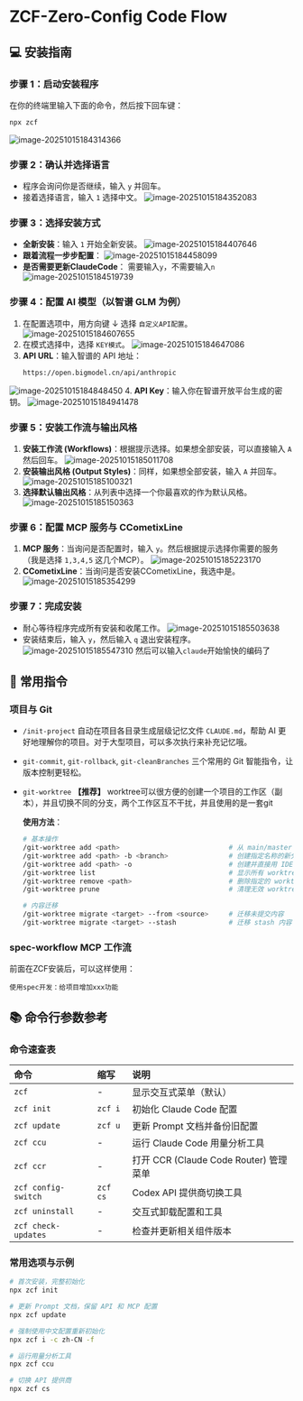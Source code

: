 # ZCF-Zero-Config Code Flow

## 💻 安装指南

### 步骤 1：启动安装程序

在你的终端里输入下面的命令，然后按下回车键：

```bash
npx zcf
```
![image-20251015184314366](./assets/image-20251015184314366.png)
### 步骤 2：确认并选择语言

*   程序会询问你是否继续，输入 `y` 并回车。
*   接着选择语言，输入 `1` 选择中文。
![image-20251015184352083](./assets/image-20251015184352083.png)
### 步骤 3：选择安装方式

*   **全新安装**：输入 `1` 开始全新安装。
![image-20251015184407646](./assets/image-20251015184407646.png)
*   **跟着流程一步步配置**：
![image-20251015184458099](./assets/image-20251015184458099.png)
*   **是否需要更新ClaudeCode**： 需要输入`y`，不需要输入`n`
![image-20251015184519739](./assets/image-20251015184519739.png)
### 步骤 4：配置 AI 模型（以智谱 GLM 为例）

1.  在配置选项中，用方向键 ↓ 选择 `自定义API配置`。
![image-20251015184607655](./assets/image-20251015184607655.png)
2.  在模式选择中，选择 `KEY模式`。
![image-20251015184647086](./assets/image-20251015184647086.png)
3.  **API URL**：输入智谱的 API 地址：
    ```
    https://open.bigmodel.cn/api/anthropic
    ```
![image-20251015184848450](./assets/image-20251015184848450-1760525333100-1.png)
4.  **API Key**：输入你在智谱开放平台生成的密钥。
![image-20251015184941478](./assets/image-20251015184941478.png)
### 步骤 5：安装工作流与输出风格

1.  **安装工作流 (Workflows)**：根据提示选择。如果想全部安装，可以直接输入 `A` 然后回车。
![image-20251015185011708](./assets/image-20251015185011708.png)
2.  **安装输出风格 (Output Styles)**：同样，如果想全部安装，输入 `A` 并回车。
![image-20251015185100321](./assets/image-20251015185100321.png)
3.  **选择默认输出风格**：从列表中选择一个你最喜欢的作为默认风格。
![image-20251015185150363](./assets/image-20251015185150363.png)
### 步骤 6：配置 MCP 服务与 CCometixLine

1.  **MCP 服务**：当询问是否配置时，输入 `y`。然后根据提示选择你需要的服务（我是选择 `1,3,4,5` 这几个MCP）。
![image-20251015185223170](./assets/image-20251015185223170.png)
2.  **CCometixLine**：当询问是否安装CCometixLine，我选中是。
![image-20251015185354299](./assets/image-20251015185354299.png)
### 步骤 7：完成安装

*   耐心等待程序完成所有安装和收尾工作。
![image-20251015185503638](./assets/image-20251015185503638.png)
*   安装结束后，输入 `y`，然后输入 `q` 退出安装程序。
![image-20251015185547310](./assets/image-20251015185547310.png)
然后可以输入`claude`开始愉快的编码了

## 🚀 常用指令

### 项目与 Git

*   `/init-project`
    自动在项目各目录生成层级记忆文件 `CLAUDE.md`，帮助 AI 更好地理解你的项目。对于大型项目，可以多次执行来补充记忆哦。

*   `git-commit`, `git-rollback`, `git-cleanBranches`
    三个常用的 Git 智能指令，让版本控制更轻松。

*   `git-worktree` **【推荐】**
    worktree可以很方便的创建一个项目的工作区（副本），并且切换不同的分支，两个工作区互不干扰，并且使用的是一套git

    **使用方法**：
    ```bash
    # 基本操作
    /git-worktree add <path>                           # 从 main/master 创建名为 <path> 的新分支
    /git-worktree add <path> -b <branch>               # 创建指定名称的新分支
    /git-worktree add <path> -o                        # 创建并直接用 IDE 打开
    /git-worktree list                                 # 显示所有 worktree 状态
    /git-worktree remove <path>                        # 删除指定的 worktree
    /git-worktree prune                                # 清理无效 worktree 记录

    # 内容迁移
    /git-worktree migrate <target> --from <source>     # 迁移未提交内容
    /git-worktree migrate <target> --stash             # 迁移 stash 内容
    ```

### spec-workflow MCP 工作流

前面在ZCF安装后，可以这样使用：

```
使用spec开发：给项目增加xxx功能
```

## 📚 命令行参数参考

### 命令速查表

| 命令 | 缩写 | 说明 |
| :--- | :--- | :--- |
| `zcf` | - | 显示交互式菜单（默认） |
| `zcf init` | `zcf i` | 初始化 Claude Code 配置 |
| `zcf update` | `zcf u` | 更新 Prompt 文档并备份旧配置 |
| `zcf ccu` | - | 运行 Claude Code 用量分析工具 |
| `zcf ccr` | - | 打开 CCR (Claude Code Router) 管理菜单 |
| `zcf config-switch` | `zcf cs` | Codex API 提供商切换工具 |
| `zcf uninstall` | - | 交互式卸载配置和工具 |
| `zcf check-updates` | - | 检查并更新相关组件版本 |

### 常用选项与示例

```bash
# 首次安装，完整初始化
npx zcf init

# 更新 Prompt 文档，保留 API 和 MCP 配置
npx zcf update

# 强制使用中文配置重新初始化
npx zcf i -c zh-CN -f

# 运行用量分析工具
npx zcf ccu

# 切换 API 提供商
npx zcf cs
```
